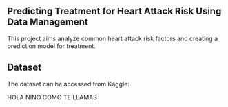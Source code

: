 ## Predicting Treatment for Heart Attack Risk Using Data Management
This project aims analyze common heart attack risk factors and creating a prediction model for treatment. 

## Dataset
The dataset can be accessed from Kaggle: 


HOLA NINO COMO TE LLAMAS
